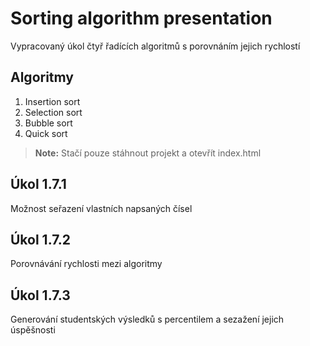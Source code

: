 # Sorting algorithm presentation

Vypracovaný úkol čtyř řadících algoritmů s porovnáním jejich rychlostí

## Algoritmy

1. Insertion sort
2. Selection sort
3. Bubble sort
4. Quick sort

> **Note:** Stačí pouze stáhnout projekt a otevřít index.html

## Úkol 1.7.1

Možnost seřazení vlastních napsaných čísel

## Úkol 1.7.2

Porovnávání rychlosti mezi algoritmy

## Úkol 1.7.3

Generování studentských výsledků s percentilem a sezažení jejich úspěšnosti
